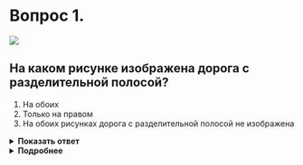 # Вопрос 1.

![](https://s.drom.ru/i24227/pdd/tickets/2016/1542608805.jpg)

## На каком рисунке изображена дорога с разделительной полосой?

1. На обоих
2. Только на правом
3. На обоих рисунках дорога с разделительной полосой не изображена

<details>
<summary><b>Показать ответ</b></summary>
Правильный ответ: 1
</details>
<details>
<summary><b>Подробнее</b></summary>
Разделительная полоса – конструктивно выделенный элемент дороги. Пример – правый рисунок. И (или) с помощью сплошных линий разметки 1.2 Пример – левый рисунок. Правильный ответ – на обоих.
(Пункт 1.2 термин «Разделительная полоса»)
</details>